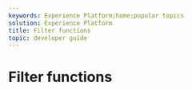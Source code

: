 ```yaml
---
keywords: Experience Platform;home;popular topics
solution: Experience Platform
title: Filter functions
topic: developer guide
---
```


# Filter functions